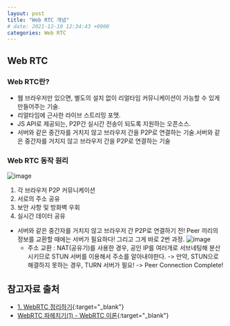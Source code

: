 ```yaml
---
layout: post
title: "Web RTC 개념"
# date: 2021-12-10 12:34:43 +0900
categories: Web RTC
---
```


## Web RTC

### Web RTC란?

- 웹 브라우저만 있으면, 별도의 설치 없이 리얼타임 커뮤니케이션이 가능할 수 있게 만들어주는 기술.
- 리얼타임에 근사한 라이브 스트리밍 포맷.
- JS API로 제공되는, P2P간 실시간 전송이 되도록 지원하는 오픈소스.
- 서버와 같은 중간자를 거치지 않고 브라우저 간을 P2P로 연결하는 기술.서버와 같은 중간자를 거치지 않고 브라우저 간을 P2P로 연결하는 기술

### Web RTC 동작 원리

![image](https://user-images.githubusercontent.com/28949166/150143357-af6b8c96-8032-418a-adf4-bf8d0a6b3588.png)

1. 각 브라우저 P2P 커뮤니케이션
2. 서로의 주소 공유
3. 보안 사항 및 방화벽 우회
4. 실시간 데이터 공유

- 서버와 같은 중간자를 거치지 않고 브라우저 간 P2P로 연결하기 전! Peer 끼리의 정보를 교환할 때에는 서버가 필요하다! 그리고 그게 바로 2번 과정.
  ![image](https://user-images.githubusercontent.com/28949166/150143476-af17ea88-9c2a-4df9-9ef8-d51621080eff.png)
  - 주소 교환 : NAT(공유기)를 사용한 경우, 공인 IP를 여러개로 서브네팅해 분산시키므로 STUN 서버를 이용해서 주소를 알아내야한다. -> 만약, STUN으로 해결하지 못하는 경우, TURN 서버가 필요! -> Peer Connection Complete!

## 참고자료 출처

- [1. WebRTC 정리하기](https://surprisecomputer.tistory.com/7?category=909008){:target="\_blank"}
- [WebRTC 파헤치기(1) - WebRTC 이론](https://velog.io/@happyjarban/WebRTC-%ED%8C%8C%ED%97%A4%EC%B9%98%EA%B8%B01-WebRTC-%EC%9D%B4%EB%A1%A0){:target="\_blank"}
